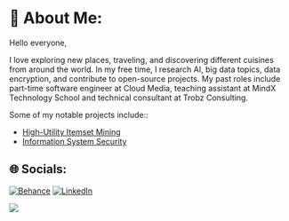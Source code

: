 # 💫 About Me:
Hello everyone,

I love exploring new places, traveling, and discovering different cuisines from around the world. In my free time, I research AI, big data topics, data encryption, and contribute to open-source projects. My past roles include part-time software engineer at Cloud Media, teaching assistant at MindX Technology School and technical consultant at Trobz Consulting.

Some of my notable projects include::
  -  [High-Utility Itemset Mining](https://github.com/xaviedoanhduy/high-itemset-mining)
  -  [Information System Security](https://github.com/xaviedoanhduy/in4-system-security)

## 🌐 Socials:
[![Behance](https://img.shields.io/badge/Behance-1769ff?logo=behance&logoColor=white)](https://behance.net/https://www.behance.net/xaviedo14) [![LinkedIn](https://img.shields.io/badge/LinkedIn-%230077B5.svg?logo=linkedin&logoColor=white)](https://linkedin.com/in/https://www.linkedin.com/in/xavie-do14/) 

[![](https://visitcount.itsvg.in/api?id=xaviedoanhduy&icon=0&color=0)](https://visitcount.itsvg.in)
